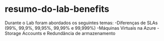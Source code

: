 # resumo-do-lab-benefits

Durante o Lab foram abordados os seguintes temas:
-Diferenças de SLAs (99%, 99,9%, 99,95%, 99,99% e 99,999%)
-Máquinas Virtuais na Azure
-Storage Accounts e Redundância de armazenamento
